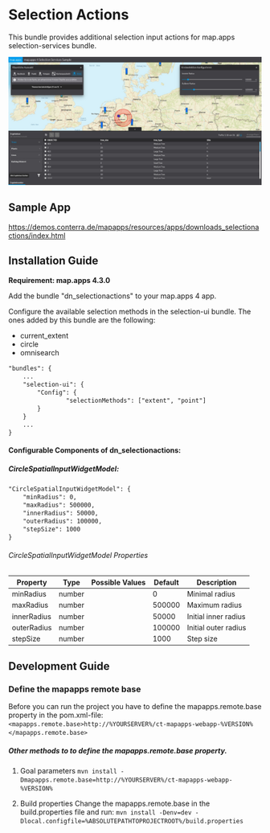 # Selection Actions
This bundle provides additional selection input actions for map.apps selection-services bundle.

![Screenshot App](https://github.com/conterra/mapapps-selection-actions/blob/master/Screenshot.JPG)

Sample App
------------------
https://demos.conterra.de/mapapps/resources/apps/downloads_selectionactions/index.html

Installation Guide
------------------
**Requirement: map.apps 4.3.0**

Add the bundle "dn_selectionactions" to your map.apps 4 app.

Configure the available selection methods in the selection-ui bundle. The ones added by this bundle are the following:
- current_extent
- circle
- omnisearch

```
"bundles": {
    ...
    "selection-ui": {
        "Config": {
                "selectionMethods": ["extent", "point"]
        }
    }
    ...
}
```

#### Configurable Components of dn_selectionactions:

##### CircleSpatialInputWidgetModel:
```
"CircleSpatialInputWidgetModel": {
    "minRadius": 0,
    "maxRadius": 500000,
    "innerRadius": 50000,
    "outerRadius": 100000,
    "stepSize": 1000
}
```

###### CircleSpatialInputWidgetModel Properties
| Property                       | Type    | Possible Values                 | Default    | Description                       |
|--------------------------------|---------|---------------------------------|------------|---------------------------------- |
| minRadius                      | number  |                                 | 0          | Minimal radius                    |
| maxRadius                      | number  |                                 | 500000     | Maximum radius                    |
| innerRadius                    | number  |                                 | 50000      | Initial inner radius              |
| outerRadius                    | number  |                                 | 100000     | Initial outer radius              |
| stepSize                       | number  |                                 | 1000       | Step size                         |

Development Guide
------------------
### Define the mapapps remote base
Before you can run the project you have to define the mapapps.remote.base property in the pom.xml-file:
`<mapapps.remote.base>http://%YOURSERVER%/ct-mapapps-webapp-%VERSION%</mapapps.remote.base>`

##### Other methods to to define the mapapps.remote.base property.
1. Goal parameters
`mvn install -Dmapapps.remote.base=http://%YOURSERVER%/ct-mapapps-webapp-%VERSION%`

2. Build properties
Change the mapapps.remote.base in the build.properties file and run:
`mvn install -Denv=dev -Dlocal.configfile=%ABSOLUTEPATHTOPROJECTROOT%/build.properties`
